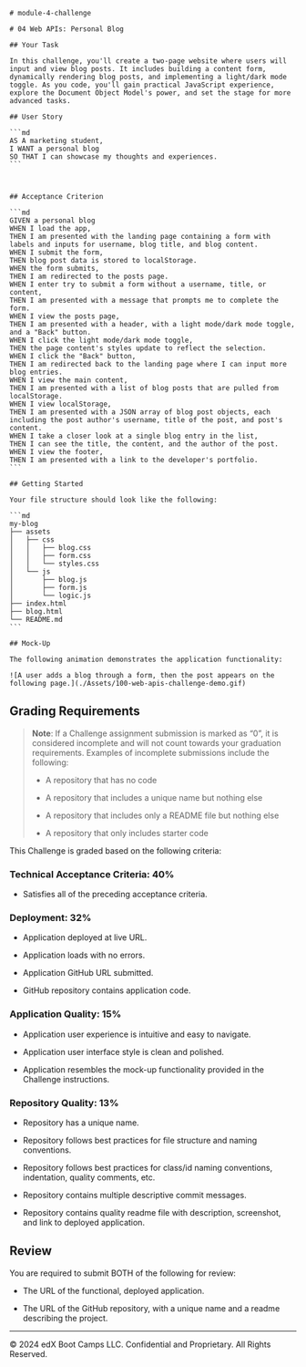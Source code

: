     # module-4-challenge

    # 04 Web APIs: Personal Blog

    ## Your Task

    In this challenge, you'll create a two-page website where users will input and view blog posts. It includes building a content form, dynamically rendering blog posts, and implementing a light/dark mode toggle. As you code, you'll gain practical JavaScript experience, explore the Document Object Model's power, and set the stage for more advanced tasks.

    ## User Story

    ```md
    AS A marketing student,
    I WANT a personal blog
    SO THAT I can showcase my thoughts and experiences.
    ```



    ## Acceptance Criterion

    ```md
    GIVEN a personal blog
    WHEN I load the app,
    THEN I am presented with the landing page containing a form with labels and inputs for username, blog title, and blog content.
    WHEN I submit the form,
    THEN blog post data is stored to localStorage.
    WHEN the form submits,
    THEN I am redirected to the posts page.
    WHEN I enter try to submit a form without a username, title, or content,
    THEN I am presented with a message that prompts me to complete the form.
    WHEN I view the posts page,
    THEN I am presented with a header, with a light mode/dark mode toggle, and a "Back" button.
    WHEN I click the light mode/dark mode toggle,
    THEN the page content's styles update to reflect the selection.
    WHEN I click the "Back" button,
    THEN I am redirected back to the landing page where I can input more blog entries.
    WHEN I view the main content,
    THEN I am presented with a list of blog posts that are pulled from localStorage.
    WHEN I view localStorage,
    THEN I am presented with a JSON array of blog post objects, each including the post author's username, title of the post, and post's content.
    WHEN I take a closer look at a single blog entry in the list,
    THEN I can see the title, the content, and the author of the post.
    WHEN I view the footer,
    THEN I am presented with a link to the developer's portfolio.
    ```

    ## Getting Started

    Your file structure should look like the following:

    ```md
    my-blog
    ├── assets
    │   ├── css
    │   │   ├── blog.css
    │   │   ├── form.css
    │   │   └── styles.css
    │   └── js
    │       ├── blog.js
    │       ├── form.js
    │       └── logic.js
    ├── index.html
    ├── blog.html
    └── README.md
    ```

    ## Mock-Up

    The following animation demonstrates the application functionality:

    ![A user adds a blog through a form, then the post appears on the following page.](./Assets/100-web-apis-challenge-demo.gif)

## Grading Requirements

> **Note**: If a Challenge assignment submission is marked as “0”, it is considered incomplete and will not count towards your graduation requirements. Examples of incomplete submissions include the following:
>
> * A repository that has no code
>
> * A repository that includes a unique name but nothing else
>
> * A repository that includes only a README file but nothing else
>
> * A repository that only includes starter code

This Challenge is graded based on the following criteria:

### Technical Acceptance Criteria: 40%

* Satisfies all of the preceding acceptance criteria.

### Deployment: 32%

* Application deployed at live URL.

* Application loads with no errors.

* Application GitHub URL submitted.

* GitHub repository contains application code.

### Application Quality: 15%

* Application user experience is intuitive and easy to navigate.

* Application user interface style is clean and polished.

* Application resembles the mock-up functionality provided in the Challenge instructions.

### Repository Quality: 13%

* Repository has a unique name.

* Repository follows best practices for file structure and naming conventions.

* Repository follows best practices for class/id naming conventions, indentation, quality comments, etc.

* Repository contains multiple descriptive commit messages.

* Repository contains quality readme file with description, screenshot, and link to deployed application.

## Review

You are required to submit BOTH of the following for review:

* The URL of the functional, deployed application.

* The URL of the GitHub repository, with a unique name and a readme describing the project.

---

© 2024 edX Boot Camps LLC. Confidential and Proprietary. All Rights Reserved.
